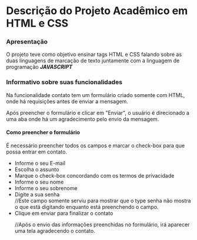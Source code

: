 <h1>Descrição do Projeto Acadêmico em HTML e CSS</h1>
<p></p>
<h3>Apresentação</h3>
<p>O projeto teve como objetivo ensinar tags HTML e CSS falando sobre as duas linguagens de marcação de texto juntamente com a linguagem de programação <b><i>JAVASCRIPT</i></b></p>
<h3>Informativo sobre suas funcionalidades</h3>
<p>Na funcionalidade contato tem um formulário criado somente com HTML, onde há requisições antes de enviar a mensagem.</p>
Após preencher o formulário e clicar em "Enviar", o usuário é direcionado a uma aba onde há um agradecimento pelo envio da mensagem.

<h4>Como preencher o formulário</h4>
É necessário preencher todos os campos e marcar o check-box para que possa entrar em contato.
<ul>
  <li>Informe o seu E-mail</li>
  <li>Escolha o assunto</li>
  <li>Marque o check-box concordando com os termos de privacidade</li>
  <li>Informe o seu nome</li>
  <li>Informe o seu sobrenome</li>
  <li>Digite a sua senha</li> //Este campo somente serviu para mostrar que o type senha não mostra o que está digitando enquanto está preenchendo o campo.
  <li>Clique em enviar para finalizar o contato</li>
  <p>//Após o envio das informações preenchidas no formulário, irá aparecer uma tela agradecendo o contato.</p>
</ul>

